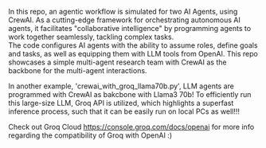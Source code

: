 In this repo, an agentic workflow is simulated for two AI Agents, using CrewAI. 
As a cutting-edge framework for orchestrating autonomous AI agents, it facilitates "collaborative intelligence" by programming agents to work together seamlessly, tackling complex tasks.  
The code configures AI agents with the ability to assume roles, define goals and tasks, as well as equipping them with LLM tools from OpenAI. 
This repo showcases a simple multi-agent research team with CrewAI as the backbone for the multi-agent interactions.


In another example, 'crewai_with_groq_llama70b.py', LLM agents are programmed with CrewAI as bakcbone with Llama3 70b! To efficiently run this large-size LLM, Groq API is utilized, which highlights a superfast inference process, such that it can be easily run on local PCs as well!!!    

Check out Groq Cloud https://console.groq.com/docs/openai for more info regarding the compatibility of Groq with OpenAI :) 
